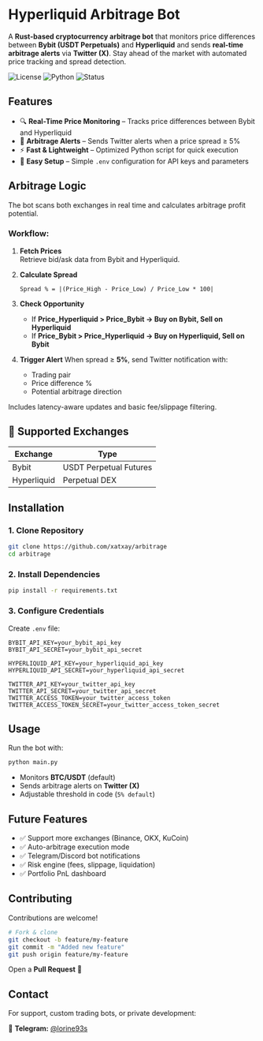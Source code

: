 
#  Hyperliquid Arbitrage Bot

A **Rust-based cryptocurrency arbitrage bot** that monitors price differences between **Bybit (USDT Perpetuals)** and **Hyperliquid** and sends **real-time arbitrage alerts** via **Twitter (X)**. Stay ahead of the market with automated price tracking and spread detection.

![License](https://img.shields.io/badge/license-MIT-green)
![Python](https://img.shields.io/badge/python-3.8%2B-blue)
![Status](https://img.shields.io/badge/status-active-success)



##  Features
- 🔍 **Real-Time Price Monitoring** – Tracks price differences between Bybit and Hyperliquid
- 🚨 **Arbitrage Alerts** – Sends Twitter alerts when a price spread ≥ 5%
- ⚡ **Fast & Lightweight** – Optimized Python script for quick execution
- 🔧 **Easy Setup** – Simple `.env` configuration for API keys and parameters


##  Arbitrage Logic

The bot scans both exchanges in real time and calculates arbitrage profit potential.

###  Workflow:
1. **Fetch Prices**  
   Retrieve bid/ask data from Bybit and Hyperliquid.
2. **Calculate Spread**  
   ```text
   Spread % = |(Price_High - Price_Low) / Price_Low * 100|

3. **Check Opportunity**

   * If **Price_Hyperliquid > Price_Bybit → Buy on Bybit, Sell on Hyperliquid**
   * If **Price_Bybit > Price_Hyperliquid → Buy on Hyperliquid, Sell on Bybit**
4. **Trigger Alert**
   When spread ≥ **5%**, send Twitter notification with:

   * Trading pair
   * Price difference %
   * Potential arbitrage direction

Includes latency-aware updates and basic fee/slippage filtering.


## 💱 Supported Exchanges

| Exchange    | Type                   |
| ----------- | ---------------------- |
| Bybit       | USDT Perpetual Futures |
| Hyperliquid | Perpetual DEX          |



## Installation

### 1. Clone Repository

```bash
git clone https://github.com/xatxay/arbitrage
cd arbitrage
```

### 2. Install Dependencies

```bash
pip install -r requirements.txt
```

### 3. Configure Credentials

Create `.env` file:

```env
BYBIT_API_KEY=your_bybit_api_key
BYBIT_API_SECRET=your_bybit_api_secret

HYPERLIQUID_API_KEY=your_hyperliquid_api_key
HYPERLIQUID_API_SECRET=your_hyperliquid_api_secret

TWITTER_API_KEY=your_twitter_api_key
TWITTER_API_SECRET=your_twitter_api_secret
TWITTER_ACCESS_TOKEN=your_twitter_access_token
TWITTER_ACCESS_TOKEN_SECRET=your_twitter_access_token_secret
```


## Usage

Run the bot with:

```bash
python main.py
```

* Monitors **BTC/USDT** (default)
* Sends arbitrage alerts on **Twitter (X)**
* Adjustable threshold in code (`5% default`)



## Future Features

* ✅ Support more exchanges (Binance, OKX, KuCoin)
* ✅ Auto-arbitrage execution mode
* ✅ Telegram/Discord bot notifications
* ✅ Risk engine (fees, slippage, liquidation)
* ✅ Portfolio PnL dashboard



## Contributing

Contributions are welcome!

```bash
# Fork & clone
git checkout -b feature/my-feature
git commit -m "Added new feature"
git push origin feature/my-feature
```

Open a **Pull Request** 🚀



## Contact

For support, custom trading bots, or private development:

📩 **Telegram:** [@lorine93s](https://t.me/lorine93s)

